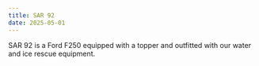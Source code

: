 ```yaml
---
title: SAR 92
date: 2025-05-01
---
```


SAR 92 is a Ford F250 equipped with a topper and outfitted with our water and ice rescue equipment.
